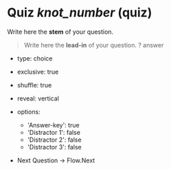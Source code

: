 # Quiz _knot_number_ (quiz) #

Write here the **stem** of your question.

> Write here the **lead-in** of your question.
? answer
  * type: choice
  * exclusive: true
  * shuffle: true
  * reveal: vertical
  * options:
    * 'Answer-key': true
    * 'Distractor 1': false
    * 'Distractor 2': false
    * 'Distractor 3': false

* Next Question -> Flow.Next
